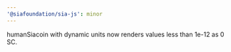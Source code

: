 ```yaml
---
'@siafoundation/sia-js': minor
---
```


humanSiacoin with dynamic units now renders values less than 1e-12 as 0 SC.
